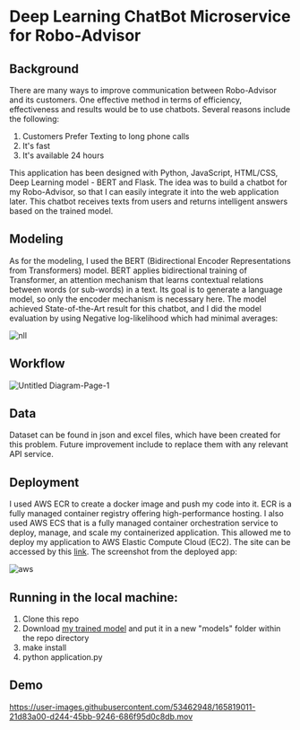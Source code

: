 # Deep Learning ChatBot Microservice for Robo-Advisor

## Background

There are many ways to improve communication between Robo-Advisor and its customers. One effective method in terms of efficiency, effectiveness and results would be to use chatbots.
Several reasons include the following:

1. Customers Prefer Texting to long phone calls
2. It's fast
3. It's available 24 hours

This application has been designed with Python, JavaScript, HTML/CSS, Deep Learning model - BERT and Flask. The idea was to build a chatbot for my Robo-Advisor, so that I can easily integrate it into the web application later. This chatbot receives texts from users and returns intelligent answers based on the trained model.

## Modeling

As for the modeling, I used the BERT (Bidirectional Encoder Representations from Transformers) model. BERT applies bidirectional training of Transformer, an attention mechanism that learns contextual relations between words (or sub-words) in a text. Its goal is to generate a language model, so only the encoder mechanism is necessary here.
The model achieved State-of-the-Art result for this chatbot, and I did the model evaluation by using Negative log-likelihood which had minimal averages:

![nll](https://user-images.githubusercontent.com/53462948/165817782-21003bb8-b53e-4b3d-9e3e-b45852beea7e.png)


## Workflow

![Untitled Diagram-Page-1](https://user-images.githubusercontent.com/53462948/165815411-72b2a6ae-ccd2-4c81-92a0-94b1a6d1579c.jpg)


## Data

Dataset can be found in json and excel files, which have been created for this problem. Future improvement include to replace them with any relevant API service.


## Deployment 

I used AWS ECR to create a docker image and push my code into it.  ECR is a fully managed container registry offering high-performance hosting. I also used AWS ECS that is a fully managed container orchestration service to deploy, manage, and scale my containerized application. This allowed me to deploy my application to AWS Elastic Compute Cloud (EC2). The site can be accessed by this [link](http://ec2-54-242-253-116.compute-1.amazonaws.com:8080). The screenshot from the deployed app: 

![aws](https://user-images.githubusercontent.com/53462948/165804296-1b4c1646-3c21-43c9-91d9-e8778e81d264.png)



## Running in the local machine:

1. Clone this repo
2. Download [my trained model](https://drive.google.com/file/d/11zNu1DCuwDSsskYhEgDKynxtFbC0S0DS/view?usp=sharing) and put it in a new "models" folder within the repo directory
3. make install
4. python application.py

## Demo


https://user-images.githubusercontent.com/53462948/165819011-21d83a00-d244-45bb-9246-686f95d0c8db.mov



